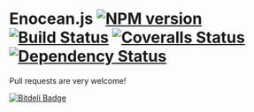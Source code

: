 # Enocean.js [![NPM version][npm-image]][npm-url] [![Build Status][travis-image]][travis-url] [![Coveralls Status][coveralls-image]][coveralls-url] [![Dependency Status][daviddm-url]][daviddm-image]

Pull requests are very welcome!

[![Bitdeli Badge](https://d2weczhvl823v0.cloudfront.net/iUtvikler/enocean.js/trend.png)](https://bitdeli.com/free "Bitdeli Badge")

[npm-url]: https://npmjs.org/package/enocean
[npm-image]: https://badge.fury.io/gh/iUtvikler%2FEnocean.js.png
[travis-url]: https://travis-ci.org/iUtvikler/Enocean.js
[travis-image]: https://travis-ci.org/iUtvikler/Enocean.js.png?branch=rewrite
[coveralls-url]: https://coveralls.io/r/iUtvikler/Enocean.js
[coveralls-image]: https://coveralls.io/repos/iUtvikler/Enocean.js/badge.png
[depstat-url]: https://david-dm.org/iUtvikler/Enocean.js
[depstat-image]: https://david-dm.org/iUtvikler/Enocean.js.png
[daviddm-url]: https://david-dm.org/iUtvikler/Enocean.js.png?theme=shields.io
[daviddm-image]: https://david-dm.org/iUtvikler/Enocean.js
